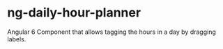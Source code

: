 # ng-daily-hour-planner
Angular 6 Component that allows tagging the hours in a day by dragging labels.
